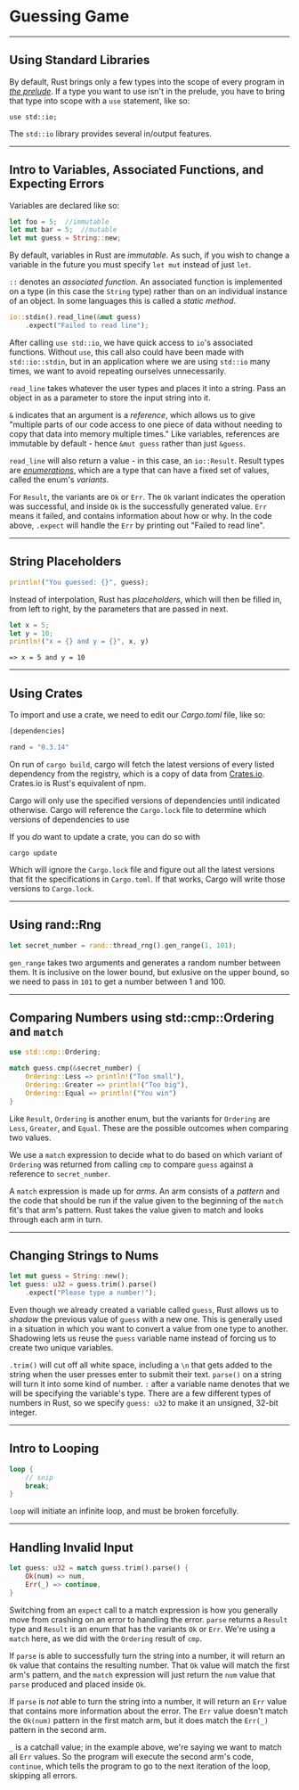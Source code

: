 # Guessing Game

---

## Using Standard Libraries

By default, Rust brings only a few types into the scope of every program in _[the prelude](https://doc.rust-lang.org/stable/std/prelude/index.html)_. If a type you want to use isn't in the prelude, you have to bring that type into scope with a `use` statement, like so:

`use std::io;`

The `std::io` library provides several in/output features.


---

## Intro to Variables, Associated Functions, and Expecting Errors

Variables are declared like so:

```rust
let foo = 5;  //immutable
let mut bar = 5;  //mutable
let mut guess = String::new;
```

By default, variables in Rust are _immutable_. As such, if you wish to change a variable in the future you must specify `let mut` instead of just `let`. 

`::` denotes an _associated function_. An associated function is implemented on a type (in this case the `String` type) rather than on an individual instance of an object. In some languages this is called a _static method_.

```rust
io::stdin().read_line(&mut guess)
    .expect("Failed to read line");
```

After calling `use std::io`, we have quick access to `io`'s associated functions. Without `use`, this call also could have been made with `std::io::stdin`, but in an application where we are using `std::io` many times, we want to avoid repeating ourselves unnecessarily.

`read_line` takes whatever the user types and places it into a string. Pass an object in as a parameter to store the input string into it.

`&` indicates that an argument is a _reference_, which allows us to give "multiple parts of our code access to one piece of data without needing to copy that data into memory multiple times." Like variables, references are immutable by default - hence `&mut guess` rather than just `&guess`.

`read_line` will also return a value - in this case, an `io::Result`. Result types are _[enumerations](https://doc.rust-lang.org/stable/book/ch06-00-enums.html)_, which are a type that can have a fixed set of values, called the enum's _variants_.

For `Result`, the variants are `Ok` or `Err`. The `Ok` variant indicates the operation was successful, and inside `Ok` is the successfully generated value. `Err` means it failed, and contains information about how or why. In the code above, `.expect` will handle the `Err` by printing out "Failed to read line".

---

## String Placeholders

```rust
println!("You guessed: {}", guess);
```

Instead of interpolation, Rust has _placeholders_, which will then be filled in, from left to right, by the parameters that are passed in next.

```rust
let x = 5;
let y = 10;
println!("x = {} and y = {}", x, y)
```
`=> x = 5 and y = 10`

---

## Using Crates

To import and use a crate, we need to edit our _Cargo.toml_ file, like so:

```rust
[dependencies]

rand = "0.3.14"
```

On run of `cargo build`, cargo will fetch the latest versions of every listed dependency from the registry, which is a copy of data from [Crates.io](https://crates.io/). Crates.io is Rust's equivalent of npm.

Cargo will only use the specified versions of dependencies until indicated otherwise. Cargo will reference the `Cargo.lock` file to determine which versions of dependencies to use

If you _do_ want to update a crate, you can do so with

`cargo update`

Which will ignore the `Cargo.lock` file and figure out all the latest versions that fit the specifications in `Cargo.toml`. If that works, Cargo will write those versions to `Cargo.lock`.

---

## Using rand::Rng

```rust
let secret_number = rand::thread_rng().gen_range(1, 101);
```

`gen_range` takes two arguments and generates a random number between them. It is inclusive on the lower bound, but exlusive on the upper bound, so we need to pass in `101` to get a number between 1 and 100.

---

## Comparing Numbers using  std::cmp::Ordering and `match`

```rust
use std::cmp::Ordering;

match guess.cmp(&secret_number) {
    Ordering::Less => println!("Too small"),
    Ordering::Greater => println!("Too big"),
    Ordering::Equal => println!("You win")
}
```

Like `Result`, `Ordering` is another enum, but the variants for `Ordering` are `Less`, `Greater`, and `Equal`. These are the possible outcomes when comparing two values.

We use a `match` expression to decide what to do based on which variant of `Ordering` was returned from calling `cmp` to compare `guess` against a reference to `secret_number`. 

A `match` expression is made up for _arms_. An arm consists of a _pattern_ and the code that should be run if the value given to the beginning of the `match` fit's that arm's pattern. Rust takes the value given to match and looks through each arm in turn.

---

## Changing Strings to Nums

```rust
let mut guess = String::new();
let guess: u32 = guess.trim().parse()
    .expect("Please type a number!");
```

Even though we already created a variable called `guess`, Rust allows us to _shadow_ the previous value of `guess` with a new one. This is generally used in a situation in which you want to convert a value from one type to another. Shadowing lets us reuse the `guess` variable name instead of forcing us to create two unique variables.

`.trim()` will cut off all white space, including a `\n` that gets added to the string when the user presses enter to submit their text. `parse()` on a string will turn it into some kind of number. `:` after a variable name denotes that we will be specifying the variable's type. There are a few different types of numbers in Rust, so we specify `guess: u32` to make it an unsigned, 32-bit integer.

---

## Intro to Looping

```rust
loop {
    // snip
    break;
}
```

`loop` will initiate an infinite loop, and must be broken forcefully.

---

## Handling Invalid Input

```rust
let guess: u32 = match guess.trim().parse() {
    Ok(num) => num,
    Err(_) => continue,
}
```

Switching from an `expect` call to a match expression is how you generally move from crashing on an error to handling the error. `parse` returns a `Result` type and `Result` is an enum that has the variants `Ok` or `Err`. We're using a `match` here, as we did with the `Ordering` result of `cmp`.

If `parse` is able to successfully turn the string into a number, it will return an `Ok` value that contains the resulting number. That `Ok` value will match the first arm's pattern, and the `match` expression will just return the `num` value that `parse` produced and placed inside `Ok`.

If `parse` is _not_ able to turn the string into a number, it will return an `Err` value that contains more information about the error. The `Err` value doesn't match the `Ok(num)` pattern in the first match arm, but it does match the `Err(_)` pattern in the second arm. 

`_` is a catchall value; in the example above, we're saying we want to match all `Err` values. So the program will execute the second arm's code, `continue`, which tells the program to go to the next iteration of the loop, skipping all errors.
